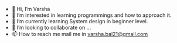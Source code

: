 - 👋 Hi, I’m Varsha
- 👀 I’m interested in learning programmings and how to approach it.
- 🌱 I’m currently learning System design in beginner level.
- 💞️ I’m looking to collaborate on ...
- 📫 How to reach me mail me in varsha.bal21@gmail.com

<!---
varsha-mun/varsha-mun is a ✨ special ✨ repository because its `README.md` (this file) appears on your GitHub profile.
You can click the Preview link to take a look at your changes.
--->
